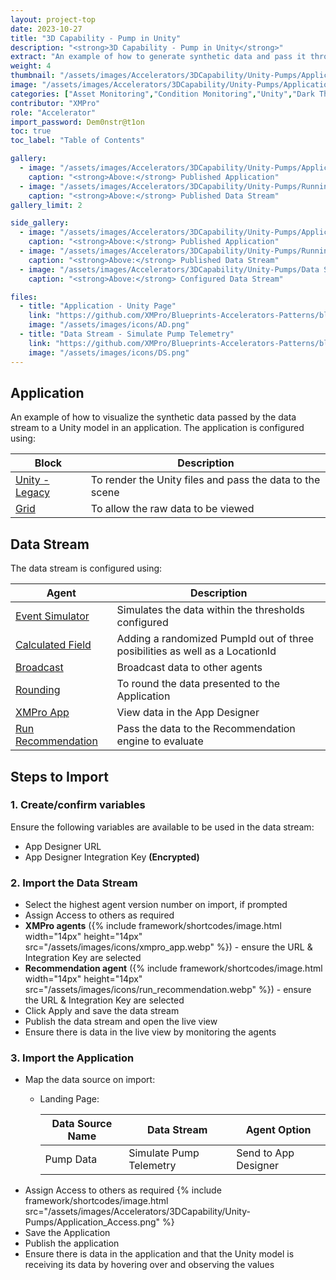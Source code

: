 ```yaml
---
layout: project-top
date: 2023-10-27
title: "3D Capability - Pump in Unity"
description: "<strong>3D Capability - Pump in Unity</strong>"
extract: "An example of how to generate synthetic data and pass it through a data stream to a Unity model running within an application."
weight: 4
thumbnail: "/assets/images/Accelerators/3DCapability/Unity-Pumps/Application.png"
image: "/assets/images/Accelerators/3DCapability/Unity-Pumps/Application.png"
categories: ["Asset Monitoring","Condition Monitoring","Unity","Dark Theme"]
contributor: "XMPro"
role: "Accelerator"
import_password: Dem0nstr@t1on
toc: true
toc_label: "Table of Contents"

gallery:
  - image: "/assets/images/Accelerators/3DCapability/Unity-Pumps/Application.png"
    caption: "<strong>Above:</strong> Published Application"
  - image: "/assets/images/Accelerators/3DCapability/Unity-Pumps/Running Data Stream.png"
    caption: "<strong>Above:</strong> Published Data Stream"
gallery_limit: 2

side_gallery:
  - image: "/assets/images/Accelerators/3DCapability/Unity-Pumps/Application.png"
    caption: "<strong>Above:</strong> Published Application"
  - image: "/assets/images/Accelerators/3DCapability/Unity-Pumps/Running Data Stream.png"
    caption: "<strong>Above:</strong> Published Data Stream"
  - image: "/assets/images/Accelerators/3DCapability/Unity-Pumps/Data Stream.png"
    caption: "<strong>Above:</strong> Configured Data Stream"

files:
  - title: "Application - Unity Page"
    link: "https://github.com/XMPro/Blueprints-Accelerators-Patterns/blob/master/Accelerators/3D%20Capability/Unity%20-%20Pumps/Application/Unity_Pumps.xapp"
    image: "/assets/images/icons/AD.png"
  - title: "Data Stream - Simulate Pump Telemetry"
    link: "https://github.com/XMPro/Blueprints-Accelerators-Patterns/blob/master/Accelerators/3D%20Capability/Unity%20-%20Pumps/Data%20Stream/Simulate%20Pump%20Telemetry.xuc"
    image: "/assets/images/icons/DS.png"
---
```


## Application
An example of how to visualize the synthetic data passed by the data stream to a Unity model in an application.  The application is configured using: 

| Block                                  | Description                                                  |
| -------------------------------------- | ------------------------------------------------------------ |
| [Unity - Legacy](https://documentation.xmpro.com/blocks-toolbox/visualizations/unity-1) | To render the Unity files and pass the data to the scene |
| [Grid](https://documentation.xmpro.com/blocks-toolbox/basic/data-grid) | To allow the raw data to be viewed |


## Data Stream
The data stream is configured using: 

| Agent                                  | Description                                                  |
| -------------------------------------- | ------------------------------------------------------------ |
| [Event Simulator](https://xmpro.gitbook.io/event-simulator/) | Simulates the data within the thresholds configured |
| [Calculated Field](https://xmpro.gitbook.io/calculated-field/) | Adding a randomized PumpId out of three posibilities as well as a LocationId |
| [Broadcast](https://xmpro.gitbook.io/broadcast/) | Broadcast data to other agents |
| [Rounding](https://xmpro.gitbook.io/rounding/) | To round the data presented to the Application |
| [XMPro App](https://xmpro.gitbook.io/xmpro-app/) | View data in the App Designer |
| [Run Recommendation](https://xmpro.gitbook.io/run-recommendation/) | Pass the data to the Recommendation engine to evaluate |

## Steps to Import

### 1. Create/confirm variables
Ensure the following variables are available to be used in the data stream:

- App Designer URL
- App Designer Integration Key <strong>(Encrypted)</strong>

### 2. Import the Data Stream

- Select the highest agent version number on import, if prompted
- Assign Access to others as required
- <strong>XMPro agents</strong> ({% include framework/shortcodes/image.html width="14px" height="14px" src="/assets/images/icons/xmpro_app.webp" %}) - ensure the URL & Integration Key are selected
- <strong>Recommendation agent</strong> ({% include framework/shortcodes/image.html width="14px" height="14px" src="/assets/images/icons/run_recommendation.webp" %}) - ensure the URL & Integration Key are selected
- Click Apply and save the data stream
- Publish the data stream and open the live view
- Ensure there is data in the live view by monitoring the agents

### 3. Import the Application

- Map the data source on import:
  - Landing Page:
  
    | Data Source Name | Data Stream | Agent Option |
    | ---------------- | ----------- | ------------ |
    | Pump Data | Simulate Pump Telemetry | Send to App Designer |
- Assign Access to others as required
  {% include framework/shortcodes/image.html src="/assets/images/Accelerators/3DCapability/Unity-Pumps/Application_Access.png" %}
- Save the Application
- Publish the application
- Ensure there is data in the application and that the Unity model is receiving its data by hovering over and observing the values

